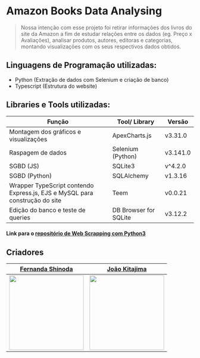 # Amazon Books Data Analysing
> Nossa intenção com esse projeto foi retirar informações dos livros do site da Amazon a fim de estudar relações entre os dados (eg. Preço x Avaliações), analisar produtos, autores, editoras e categorias, montando visualizações com os seus respectivos dados obtidos.

## Linguagens de Programação utilizadas:
- Python (Extração de dados com Selenium e criação de banco)
- Typescript (Estrutura do website)

## Libraries e Tools utilizadas:
Função | Tool/ Library | Versão
--------- | ------ | ---------
Montagem dos gráficos e visualizações | ApexCharts.js | v3.31.0
Raspagem de dados | Selenium (Python) | v3.141.0
SGBD (JS) | SQLite3 | v^4.2.0 
SGBD (Python) | SQLAlchemy | v1.3.16
Wrapper TypeScript contendo Express.js, EJS e MySQL para construção do site | Teem | v0.0.21
Edição do banco e teste de queries | DB Browser for SQLite | v3.12.2

#### Link para o [repositório de Web Scrapping com Python3](https://github.com/FShinoda/web-scraping-amazon-books.git)

## Criadores

|                             <a href="https://github.com/FShinoda" target="_blank">**Fernanda Shinoda**</a>                              | <a href="https://github.com/joao-kitajima" target="_blank">**João Kitajima**</a> |
| :--------------------------------------------------------------------------------------------------------------------------------------------: | :-------------------------------------------------------------------------------------------------: |
| <img class="avatar" src="https://avatars.githubusercontent.com/u/45886482?v=4" width="200"/> | <img class="avatar" src="https://avatars.githubusercontent.com/u/61888862?v=4" width="200"/> |

